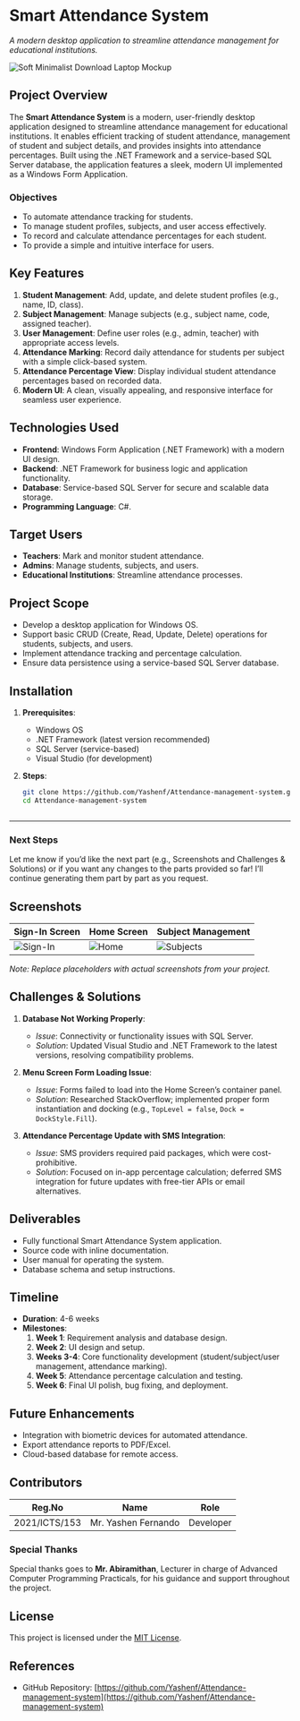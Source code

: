 # Smart Attendance System
*A modern desktop application to streamline attendance management for educational institutions.*

![Soft Minimalist Download Laptop Mockup](https://github.com/user-attachments/assets/172d28f6-9d69-4e20-8b07-4d1976954687)

## Project Overview

The **Smart Attendance System** is a modern, user-friendly desktop application designed to streamline attendance management for educational institutions. It enables efficient tracking of student attendance, management of student and subject details, and provides insights into attendance percentages. Built using the .NET Framework and a service-based SQL Server database, the application features a sleek, modern UI implemented as a Windows Form Application.

### Objectives
- To automate attendance tracking for students.
- To manage student profiles, subjects, and user access effectively.
- To record and calculate attendance percentages for each student.
- To provide a simple and intuitive interface for users.

## Key Features
1. **Student Management**: Add, update, and delete student profiles (e.g., name, ID, class).
2. **Subject Management**: Manage subjects (e.g., subject name, code, assigned teacher).
3. **User Management**: Define user roles (e.g., admin, teacher) with appropriate access levels.
4. **Attendance Marking**: Record daily attendance for students per subject with a simple click-based system.
5. **Attendance Percentage View**: Display individual student attendance percentages based on recorded data.
6. **Modern UI**: A clean, visually appealing, and responsive interface for seamless user experience.

## Technologies Used
- **Frontend**: Windows Form Application (.NET Framework) with a modern UI design.
- **Backend**: .NET Framework for business logic and application functionality.
- **Database**: Service-based SQL Server for secure and scalable data storage.
- **Programming Language**: C#.

## Target Users
- **Teachers**: Mark and monitor student attendance.
- **Admins**: Manage students, subjects, and users.
- **Educational Institutions**: Streamline attendance processes.

## Project Scope
- Develop a desktop application for Windows OS.
- Support basic CRUD (Create, Read, Update, Delete) operations for students, subjects, and users.
- Implement attendance tracking and percentage calculation.
- Ensure data persistence using a service-based SQL Server database.

## Installation

1. **Prerequisites**:
   - Windows OS
   - .NET Framework (latest version recommended)
   - SQL Server (service-based)
   - Visual Studio (for development)

2. **Steps**:
   ```bash
   git clone https://github.com/Yashenf/Attendance-management-system.git
   cd Attendance-management-system


   
---

### Next Steps
Let me know if you’d like the next part (e.g., Screenshots and Challenges & Solutions) or if you want any changes to the parts provided so far! I’ll continue generating them part by part as you request.

## Screenshots
| Sign-In Screen | Home Screen | Subject Management |
|----------------|-------------|--------------------|
| ![Sign-In](https://via.placeholder.com/300x200.png?text=Sign-In+Screen) | ![Home](https://via.placeholder.com/300x200.png?text=Home+Screen) | ![Subjects](https://via.placeholder.com/300x200.png?text=Subject+Management) |

*Note: Replace placeholders with actual screenshots from your project.*

## Challenges & Solutions

1. **Database Not Working Properly**:
   - *Issue*: Connectivity or functionality issues with SQL Server.
   - *Solution*: Updated Visual Studio and .NET Framework to the latest versions, resolving compatibility problems.

2. **Menu Screen Form Loading Issue**:
   - *Issue*: Forms failed to load into the Home Screen’s container panel.
   - *Solution*: Researched StackOverflow; implemented proper form instantiation and docking (e.g., `TopLevel = false`, `Dock = DockStyle.Fill`).

3. **Attendance Percentage Update with SMS Integration**:
   - *Issue*: SMS providers required paid packages, which were cost-prohibitive.
   - *Solution*: Focused on in-app percentage calculation; deferred SMS integration for future updates with free-tier APIs or email alternatives.
  
## Deliverables
- Fully functional Smart Attendance System application.
- Source code with inline documentation.
- User manual for operating the system.
- Database schema and setup instructions.

## Timeline
- **Duration**: 4-6 weeks
- **Milestones**:
  1. **Week 1**: Requirement analysis and database design.
  2. **Week 2**: UI design and setup.
  3. **Weeks 3-4**: Core functionality development (student/subject/user management, attendance marking).
  4. **Week 5**: Attendance percentage calculation and testing.
  5. **Week 6**: Final UI polish, bug fixing, and deployment.

## Future Enhancements
- Integration with biometric devices for automated attendance.
- Export attendance reports to PDF/Excel.
- Cloud-based database for remote access.

## Contributors
| Reg.No       | Name              | Role                  |
|--------------|-------------------|-----------------------|
| 2021/ICTS/153| Mr. Yashen Fernando | Developer            |

### Special Thanks
Special thanks goes to **Mr. Abiramithan**, Lecturer in charge of Advanced Computer Programming Practicals, for his guidance and support throughout the project.

## License
This project is licensed under the [MIT License](LICENSE).

## References
- GitHub Repository: [https://github.com/Yashenf/Attendance-management-system](https://github.com/Yashenf/Attendance-management-system)

